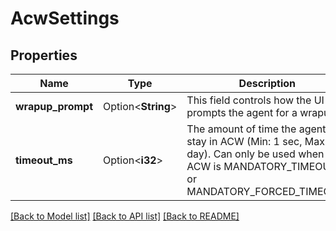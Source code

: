 # AcwSettings

## Properties

Name | Type | Description | Notes
------------ | ------------- | ------------- | -------------
**wrapup_prompt** | Option<**String**> | This field controls how the UI prompts the agent for a wrapup. | [optional]
**timeout_ms** | Option<**i32**> | The amount of time the agent can stay in ACW (Min: 1 sec, Max: 1 day).  Can only be used when ACW is MANDATORY_TIMEOUT or MANDATORY_FORCED_TIMEOUT. | [optional]

[[Back to Model list]](../README.md#documentation-for-models) [[Back to API list]](../README.md#documentation-for-api-endpoints) [[Back to README]](../README.md)


